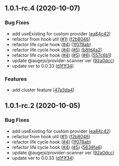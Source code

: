 ## 1.0.1-rc.4 (2020-10-07)

### Bug Fixes

* add useExisting for custom provider ([ea84c42](https://github.com/augejs/module-core/commit/ea84c4274d2a9de53724024d72e1de556d9d0488))
* refactor from hook util ([#1](https://github.com/augejs/module-core/issues/1)) ([f2b8046](https://github.com/augejs/module-core/commit/f2b804637cf82589079d5a8aef2dbe3108368b69))
* refactor life cycle hook ([#4](https://github.com/augejs/module-core/issues/4)) ([1f078ab](https://github.com/augejs/module-core/commit/1f078ab9b7a95a9cff79f6d2bea87e53c55219cb))
* refactor life cycle hook ([#4](https://github.com/augejs/module-core/issues/4)) ([#5](https://github.com/augejs/module-core/issues/5)) ([b8fd4a2](https://github.com/augejs/module-core/commit/b8fd4a2385497e8a258f7b880ff976e5f8228e32))
* refactor life cycle hook ([#4](https://github.com/augejs/module-core/issues/4)) ([#5](https://github.com/augejs/module-core/issues/5)) ([#6](https://github.com/augejs/module-core/issues/6)) ([557c6b1](https://github.com/augejs/module-core/commit/557c6b1a0e046c8b50ec5550c211d1c7293aec0b))
* update @augejs/provider-scanner ver ([92a0dcc](https://github.com/augejs/module-core/commit/92a0dcce98de97ba010607419f567e3fda0fa87e))
* update ver to 0.0.33 ([d1f1f34](https://github.com/augejs/module-core/commit/d1f1f34dad9b981ff2f900ddc88dc8d6a41657ea))


### Features

* add cluster feature ([47a3da4](https://github.com/augejs/module-core/commit/47a3da48fbbdfcacf31b82d7a0b69df7fb3cb652))

## 1.0.1-rc.2 (2020-10-05)


### Bug Fixes

* add useExisting for custom provider ([ea84c42](https://github.com/augejs/module-core/commit/ea84c4274d2a9de53724024d72e1de556d9d0488))
* refactor from hook util ([#1](https://github.com/augejs/module-core/issues/1)) ([f2b8046](https://github.com/augejs/module-core/commit/f2b804637cf82589079d5a8aef2dbe3108368b69))
* refactor life cycle hook ([#4](https://github.com/augejs/module-core/issues/4)) ([1f078ab](https://github.com/augejs/module-core/commit/1f078ab9b7a95a9cff79f6d2bea87e53c55219cb))
* refactor life cycle hook ([#4](https://github.com/augejs/module-core/issues/4)) ([#5](https://github.com/augejs/module-core/issues/5)) ([5638fa6](https://github.com/augejs/module-core/commit/5638fa67d269db32948ff208ed62232e568f203a))
* update @augejs/provider-scanner ver ([92a0dcc](https://github.com/augejs/module-core/commit/92a0dcce98de97ba010607419f567e3fda0fa87e))
* update ver to 0.0.33 ([d1f1f34](https://github.com/augejs/module-core/commit/d1f1f34dad9b981ff2f900ddc88dc8d6a41657ea))



